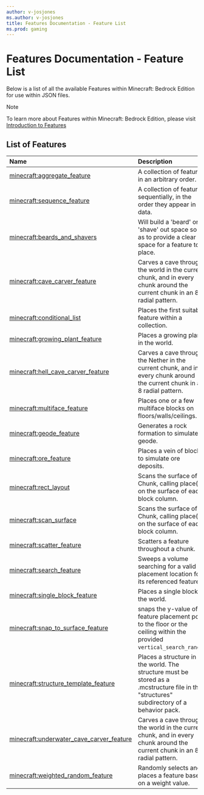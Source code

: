```yaml
---
author: v-josjones
ms.author: v-josjones
title: Features Documentation - Feature List
ms.prod: gaming
---
```


# Features Documentation - Feature List

Below is a list of all the available Features within Minecraft: Bedrock Edition for use within JSON files.

> [!NOTE]
> To learn more about Features within Minecraft: Bedrock Edition, please visit [Introduction to Features](FeaturesIntroduction.md)

## List of Features

| Name| Description |
|:-----------|:-----------|
| [minecraft:aggregate_feature](Features/minecraftAggregate_feature.md)| A collection of features in an arbitrary order.|
| [minecraft:sequence_feature](Features/minecraftSequence_feature.md)| A collection of features sequentially, in the order they appear in data.|
| [minecraft:beards_and_shavers](Features/minecraftBeards_and_shavers.md)| Will build a 'beard' or 'shave' out space so as to provide a clear space for a feature to place.|
| [minecraft:cave_carver_feature](Features/minecraftCave_carver_feature.md)| Carves a cave through the world in the current chunk, and in every chunk around the current chunk in an 8 radial pattern.|
| [minecraft:conditional_list](Features/minecraftConditional_list.md)| Places the first suitable feature within a collection.|
| [minecraft:growing_plant_feature](Features/minecraftGrowing_plant_feature.md)| Places a growing plant in the world.|
| [minecraft:hell_cave_carver_feature](Features/minecraftHell_cave_carver_feature.md)| Carves a cave through the Nether in the current chunk, and in every chunk around the current chunk in an 8 radial pattern.|
| [minecraft:multiface_feature](Features/minecraftMultiface_feature.md)| Places one or a few multiface blocks on floors/walls/ceilings.|
| [minecraft:geode_feature](Features/minecraftGeode_feature.md)| Generates a rock formation to simulate a geode.|
| [minecraft:ore_feature](Features/minecraftOre_feature.md)| Places a vein of blocks to simulate ore deposits.|
| [minecraft:rect_layout](Features/minecraftRect_layout.md)| Scans the surface of a Chunk, calling place() on the surface of each block column.|
| [minecraft:scan_surface](Features/minecraftScan_surface.md)| Scans the surface of a Chunk, calling place() on the surface of each block column.|
| [minecraft:scatter_feature](Features/minecraftScatter_feature.md)| Scatters a feature throughout a chunk.|
| [minecraft:search_feature](Features/minecraftSearch_feature.md)| Sweeps a volume searching for a valid placement location for its referenced feature.|
| [minecraft:single_block_feature](Features/minecraftSingle_block_feature.md)| Places a single block in the world.|
| [minecraft:snap_to_surface_feature](Features/minecraftSnap_to_surface_feature.md)| snaps the y-value of a feature placement pos to the floor or the ceiling within the provided `vertical_search_range`.|
| [minecraft:structure_template_feature](Features/minecraftStructure_template_feature.md)| Places a structure in the world. The structure must be stored as a .mcstructure file in the "structures" subdirectory of a behavior pack.|
| [minecraft:underwater_cave_carver_feature](Features/minecraftUnderwater_cave_carver.md)| Carves a cave through the world in the current chunk, and in every chunk around the current chunk in an 8 radial pattern.|
| [minecraft:weighted_random_feature](Features/minecraftWeighted_random_feature.md)| Randomly selects and places a feature based on a weight value.|
